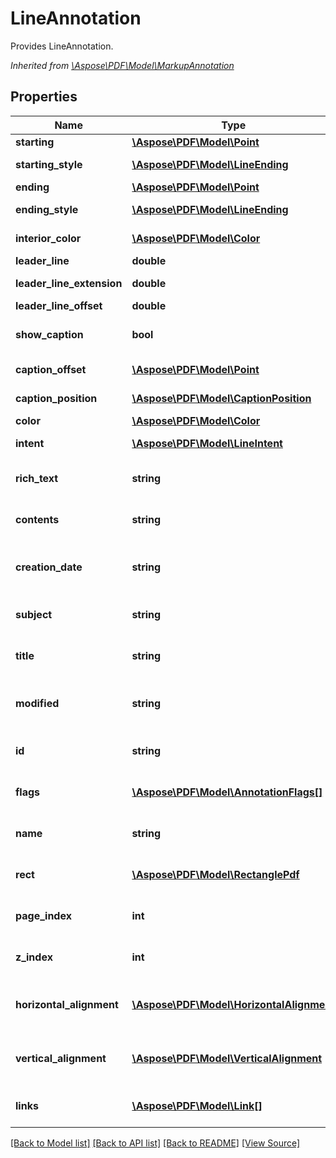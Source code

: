 # LineAnnotation
Provides LineAnnotation.

*Inherited from [\Aspose\PDF\Model\MarkupAnnotation](MarkupAnnotation.md)*
## Properties
Name | Type | Description | Notes
------------ | ------------- | ------------- | -------------
**starting** | [**\Aspose\PDF\Model\Point**](Point.md) | Gets or sets starting point of line. | 
**starting_style** | [**\Aspose\PDF\Model\LineEnding**](LineEnding.md) | Gets or sets line ending style for line starting point. | [optional]
**ending** | [**\Aspose\PDF\Model\Point**](Point.md) | Gets or sets ending point of line. | 
**ending_style** | [**\Aspose\PDF\Model\LineEnding**](LineEnding.md) | Gets or sets ending style for end point of line. | [optional]
**interior_color** | [**\Aspose\PDF\Model\Color**](Color.md) | Gets or sets interior color of the annotation. | [optional]
**leader_line** | **double** | Gets or sets leader line length. | [optional]
**leader_line_extension** | **double** | Gets or sets length of leader line extension. | [optional]
**leader_line_offset** | **double** | Gets or sets leader line offset. | [optional]
**show_caption** | **bool** | Gets or sets boolean flag which determinies is contents must be shown as caption. | [optional]
**caption_offset** | [**\Aspose\PDF\Model\Point**](Point.md) | Gets or sets caption text offset from its normal position. | [optional]
**caption_position** | [**\Aspose\PDF\Model\CaptionPosition**](CaptionPosition.md) | Gets or sets annotation caption position. | [optional]
**color** | [**\Aspose\PDF\Model\Color**](Color.md) | Color of the annotation. | [optional]
**intent** | [**\Aspose\PDF\Model\LineIntent**](LineIntent.md) | Gets or sets the intent of the line annotation. | [optional]
**rich_text** | **string** | Get the annotation RichText.<br />*Inherited from [\Aspose\PDF\Model\MarkupAnnotation](MarkupAnnotation.md)* | [optional]
**contents** | **string** | Get the annotation content.<br />*Inherited from [\Aspose\PDF\Model\Annotation](Annotation.md)* | [optional]
**creation_date** | **string** | The date and time when the annotation was created.<br />*Inherited from [\Aspose\PDF\Model\Annotation](Annotation.md)* | [optional]
**subject** | **string** | Get the annotation subject.<br />*Inherited from [\Aspose\PDF\Model\Annotation](Annotation.md)* | [optional]
**title** | **string** | Get the annotation title.<br />*Inherited from [\Aspose\PDF\Model\Annotation](Annotation.md)* | [optional]
**modified** | **string** | The date and time when the annotation was last modified.<br />*Inherited from [\Aspose\PDF\Model\Annotation](Annotation.md)* | [optional]
**id** | **string** | Gets ID of the annotation.<br />*Inherited from [\Aspose\PDF\Model\Annotation](Annotation.md)* | [optional]
**flags** | [**\Aspose\PDF\Model\AnnotationFlags[]**](AnnotationFlags.md) | Gets Flags of the annotation.<br />*Inherited from [\Aspose\PDF\Model\Annotation](Annotation.md)* | [optional]
**name** | **string** | Gets Name of the annotation.<br />*Inherited from [\Aspose\PDF\Model\Annotation](Annotation.md)* | [optional]
**rect** | [**\Aspose\PDF\Model\RectanglePdf**](RectanglePdf.md) | Gets Rect of the annotation.<br />*Inherited from [\Aspose\PDF\Model\Annotation](Annotation.md)* | 
**page_index** | **int** | Gets PageIndex of the annotation.<br />*Inherited from [\Aspose\PDF\Model\Annotation](Annotation.md)* | [optional]
**z_index** | **int** | Gets ZIndex of the annotation.<br />*Inherited from [\Aspose\PDF\Model\Annotation](Annotation.md)* | [optional]
**horizontal_alignment** | [**\Aspose\PDF\Model\HorizontalAlignment**](HorizontalAlignment.md) | Gets HorizontalAlignment of the annotation.<br />*Inherited from [\Aspose\PDF\Model\Annotation](Annotation.md)* | [optional]
**vertical_alignment** | [**\Aspose\PDF\Model\VerticalAlignment**](VerticalAlignment.md) | Gets VerticalAlignment of the annotation.<br />*Inherited from [\Aspose\PDF\Model\Annotation](Annotation.md)* | [optional]
**links** | [**\Aspose\PDF\Model\Link[]**](Link.md) | Link to the document.<br />*Inherited from [\Aspose\PDF\Model\LinkElement](LinkElement.md)* | [optional]

[[Back to Model list]](../README.md#documentation-for-models) [[Back to API list]](../README.md#documentation-for-api-endpoints) [[Back to README]](../README.md) [[View Source]](../src/Aspose/PDF/Model/LineAnnotation.php)

